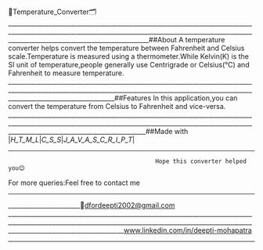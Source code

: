  🔑Temperature_Converter🗂️
_________________________________________________________________________________________________________________________________________________________________________________________________________##About A temperature converter helps convert the temperature between Fahrenheit and Celsius scale.Temperature is measured using a thermometer.While Kelvin(K) is the SI unit of temperature,people generally use Centrigrade or Celsius(℃) and Fahrenheit to measure temperature.
______________________________________________________________________________________________________________________________________________________________________________________________##Features In this application,you can convert the temperature from Celsius to Fahrenheit and vice-versa.
________________________________________________________________________________________________________________________________________________________________________________________________________##Made with |_H_T_M_L_|_C_S_S_|_J_A_V_A_S_C_R_I_P_T_|
________________
                                              Hope this converter helped you😊
  For more queries:Feel free to contact me
  _______________________________________________________________________________________________________________________________________________________________________________
  _______________________📁dfordeepti2002@gmail.com
  _________________________________________________________________________________________________________________________________________________________________________________________________www.linkedin.com/in/deepti-mohapatra
  _____________________________________________________________________________________________________________________________________________________________________________
